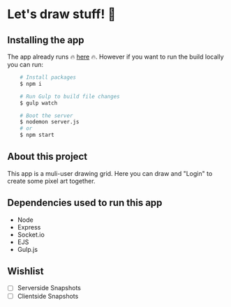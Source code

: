 
# Let's draw stuff! 🎨

## Installing the app

The app already runs 🔥 [here](letsdrawstuff.herokuapp.com) 🔥.
However if you want to run the build locally you can run:
```bash
    # Install packages
    $ npm i
```
```bash
    # Run Gulp to build file changes
    $ gulp watch
```
```bash
    # Boot the server
    $ nodemon server.js
    # or
    $ npm start
```

## About this project 

This app is a muli-user drawing grid. Here you can draw and "Login" to create some pixel art together.

## Dependencies used to run this app

- Node
- Express
- Socket.io
- EJS
- Gulp.js

## Wishlist

- [ ] Serverside Snapshots
- [ ] Clientside Snapshots
